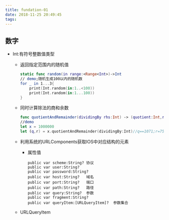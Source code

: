 ```yaml
---
title: fundation-01
date: 2018-11-25 20:49:45
tags:
---
```


## 数字

* Int:有符号整数值类型

  * 返回指定范围内的随机值

    ~~~swift
    static func random(in range:<Range<Int>)->Int
    // demo;随机生成100以内的随机数
    for _ in 1...3{
        print(Int.random(in:1..<100))
        print(Int.random(in:1...100))
    }
    ~~~

  * 同时计算除法的商和余数

    ~~~swift
    func quotientAndRemainder(dividingBy rhs:Int) -> (quotient:Int,remainder:Int)
    //demo
    let x = 1000000
    let (q,r) = x.quotientAndRemainder(dividingBy:Int)//q==1071;r=757
    ~~~

  * 利用系统的URLComponents获取IOS中对应结构的元素

    * 属性值

      ~~~
      public var scheme:String?	协议
      public var user:String?
      public var password:String?
      public var host:String?	域名
      public var port:String?	端口
      public var path:String?	路径
      public var query:String?	参数
      public var fragment:String?
      public var queryItem:[URLQueryItem]?	参数集合
      ~~~

  * URLQueryItem

